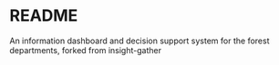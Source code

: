 # README

An information dashboard and decision support system for the forest departments, forked from insight-gather
